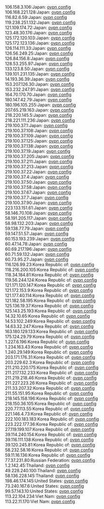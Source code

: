 106.158.3.106:Japan: [ovpn config](vpn/106_158_3_106.ovpn)  
106.168.221.128:Japan: [ovpn config](vpn/106_168_221_128.ovpn)  
116.82.6.59:Japan: [ovpn config](vpn/116_82_6_59.ovpn)  
119.238.251.132:Japan: [ovpn config](vpn/119_238_251_132.ovpn)  
121.109.174.72:Japan: [ovpn config](vpn/121_109_174_72.ovpn)  
123.48.30.176:Japan: [ovpn config](vpn/123_48_30_176.ovpn)  
125.172.120.103:Japan: [ovpn config](vpn/125_172_120_103.ovpn)  
125.172.123.136:Japan: [ovpn config](vpn/125_172_123_136.ovpn)  
126.114.111.33:Japan: [ovpn config](vpn/126_114_111_33.ovpn)  
126.56.249.25:Japan: [ovpn config](vpn/126_56_249_25.ovpn)  
126.84.156.8:Japan: [ovpn config](vpn/126_84_156_8.ovpn)  
128.53.255.97:Japan: [ovpn config](vpn/128_53_255_97.ovpn)  
133.123.8.50:Japan: [ovpn config](vpn/133_123_8_50.ovpn)  
139.101.231.135:Japan: [ovpn config](vpn/139_101_231_135.ovpn)  
14.193.36.39:Japan: [ovpn config](vpn/14_193_36_39.ovpn)  
153.207.126.30:Japan: [ovpn config](vpn/153_207_126_30.ovpn)  
153.232.247.91:Japan: [ovpn config](vpn/153_232_247_91.ovpn)  
164.70.170.70:Japan: [ovpn config](vpn/164_70_170_70.ovpn)  
180.147.42.79:Japan: [ovpn config](vpn/180_147_42_79.ovpn)  
180.196.105.255:Japan: [ovpn config](vpn/180_196_105_255.ovpn)  
207.65.219.163:Japan: [ovpn config](vpn/207_65_219_163.ovpn)  
218.220.145.5:Japan: [ovpn config](vpn/218_220_145_5.ovpn)  
218.221.111.236:Japan: [ovpn config](vpn/218_221_111_236.ovpn)  
219.100.37.1:Japan: [ovpn config](vpn/219_100_37_1.ovpn)  
219.100.37.108:Japan: [ovpn config](vpn/219_100_37_108.ovpn)  
219.100.37.109:Japan: [ovpn config](vpn/219_100_37_109.ovpn)  
219.100.37.125:Japan: [ovpn config](vpn/219_100_37_125.ovpn)  
219.100.37.138:Japan: [ovpn config](vpn/219_100_37_138.ovpn)  
219.100.37.19:Japan: [ovpn config](vpn/219_100_37_19.ovpn)  
219.100.37.205:Japan: [ovpn config](vpn/219_100_37_205.ovpn)  
219.100.37.211:Japan: [ovpn config](vpn/219_100_37_211.ovpn)  
219.100.37.213:Japan: [ovpn config](vpn/219_100_37_213.ovpn)  
219.100.37.22:Japan: [ovpn config](vpn/219_100_37_22.ovpn)  
219.100.37.4:Japan: [ovpn config](vpn/219_100_37_4.ovpn)  
219.100.37.50:Japan: [ovpn config](vpn/219_100_37_50.ovpn)  
219.100.37.58:Japan: [ovpn config](vpn/219_100_37_58.ovpn)  
219.100.37.67:Japan: [ovpn config](vpn/219_100_37_67.ovpn)  
219.100.37.7:Japan: [ovpn config](vpn/219_100_37_7.ovpn)  
219.100.37.90:Japan: [ovpn config](vpn/219_100_37_90.ovpn)  
223.133.151.61:Japan: [ovpn config](vpn/223_133_151_61.ovpn)  
58.146.70.108:Japan: [ovpn config](vpn/58_146_70_108.ovpn)  
58.191.205.117:Japan: [ovpn config](vpn/58_191_205_117.ovpn)  
58.98.132.203:Japan: [ovpn config](vpn/58_98_132_203.ovpn)  
59.138.77.79:Japan: [ovpn config](vpn/59_138_77_79.ovpn)  
59.147.51.57:Japan: [ovpn config](vpn/59_147_51_57.ovpn)  
60.153.193.239:Japan: [ovpn config](vpn/60_153_193_239.ovpn)  
60.47.14.78:Japan: [ovpn config](vpn/60_47_14_78.ovpn)  
60.69.217.196:Japan: [ovpn config](vpn/60_69_217_196.ovpn)  
60.71.59.132:Japan: [ovpn config](vpn/60_71_59_132.ovpn)  
60.73.95.27:Japan: [ovpn config](vpn/60_73_95_27.ovpn)  
116.126.99.23:Korea Republic of: [ovpn config](vpn/116_126_99_23.ovpn)  
118.216.200.105:Korea Republic of: [ovpn config](vpn/118_216_200_105.ovpn)  
118.34.184.81:Korea Republic of: [ovpn config](vpn/118_34_184_81.ovpn)  
119.56.244.124:Korea Republic of: [ovpn config](vpn/119_56_244_124.ovpn)  
121.171.120.147:Korea Republic of: [ovpn config](vpn/121_171_120_147.ovpn)  
121.172.153.9:Korea Republic of: [ovpn config](vpn/121_172_153_9.ovpn)  
121.177.40.114:Korea Republic of: [ovpn config](vpn/121_177_40_114.ovpn)  
121.182.58.195:Korea Republic of: [ovpn config](vpn/121_182_58_195.ovpn)  
125.136.19.37:Korea Republic of: [ovpn config](vpn/125_136_19_37.ovpn)  
125.143.25.193:Korea Republic of: [ovpn config](vpn/125_143_25_193.ovpn)  
14.32.10.65:Korea Republic of: [ovpn config](vpn/14_32_10_65.ovpn)  
14.53.102.249:Korea Republic of: [ovpn config](vpn/14_53_102_249.ovpn)  
14.63.32.247:Korea Republic of: [ovpn config](vpn/14_63_32_247.ovpn)  
163.180.129.133:Korea Republic of: [ovpn config](vpn/163_180_129_133.ovpn)  
175.124.29.79:Korea Republic of: [ovpn config](vpn/175_124_29_79.ovpn)  
1.227.6.196:Korea Republic of: [ovpn config](vpn/1_227_6_196.ovpn)  
1.234.163.43:Korea Republic of: [ovpn config](vpn/1_234_163_43.ovpn)  
1.240.29.149:Korea Republic of: [ovpn config](vpn/1_240_29_149.ovpn)  
203.171.176.31:Korea Republic of: [ovpn config](vpn/203_171_176_31.ovpn)  
203.229.62.3:Korea Republic of: [ovpn config](vpn/203_229_62_3.ovpn)  
211.210.220.175:Korea Republic of: [ovpn config](vpn/211_210_220_175.ovpn)  
211.217.132.233:Korea Republic of: [ovpn config](vpn/211_217_132_233.ovpn)  
211.219.218.46:Korea Republic of: [ovpn config](vpn/211_219_218_46.ovpn)  
211.227.223.26:Korea Republic of: [ovpn config](vpn/211_227_223_26.ovpn)  
211.33.207.32:Korea Republic of: [ovpn config](vpn/211_33_207_32.ovpn)  
211.55.151.95:Korea Republic of: [ovpn config](vpn/211_55_151_95.ovpn)  
218.145.158.196:Korea Republic of: [ovpn config](vpn/218_145_158_196.ovpn)  
218.150.36.105:Korea Republic of: [ovpn config](vpn/218_150_36_105.ovpn)  
220.77.113.55:Korea Republic of: [ovpn config](vpn/220_77_113_55.ovpn)  
221.146.4.73:Korea Republic of: [ovpn config](vpn/221_146_4_73.ovpn)  
222.100.183.183:Korea Republic of: [ovpn config](vpn/222_100_183_183.ovpn)  
223.222.177.36:Korea Republic of: [ovpn config](vpn/223_222_177_36.ovpn)  
27.119.199.107:Korea Republic of: [ovpn config](vpn/27_119_199_107.ovpn)  
39.114.240.154:Korea Republic of: [ovpn config](vpn/39_114_240_154.ovpn)  
39.116.111.138:Korea Republic of: [ovpn config](vpn/39_116_111_138.ovpn)  
39.120.245.81:Korea Republic of: [ovpn config](vpn/39_120_245_81.ovpn)  
58.232.58.16:Korea Republic of: [ovpn config](vpn/58_232_58_16.ovpn)  
59.11.16.136:Korea Republic of: [ovpn config](vpn/59_11_16_136.ovpn)  
77.37.231.80:Russian Federation: [ovpn config](vpn/77_37_231_80.ovpn)  
1.2.142.45:Thailand: [ovpn config](vpn/1_2_142_45.ovpn)  
49.228.240.100:Thailand: [ovpn config](vpn/49_228_240_100.ovpn)  
58.136.228.145:Thailand: [ovpn config](vpn/58_136_228_145.ovpn)  
198.46.174.145:United States: [ovpn config](vpn/198_46_174_145.ovpn)  
73.240.167.6:United States: [ovpn config](vpn/73_240_167_6.ovpn)  
99.57.143.10:United States: [ovpn config](vpn/99_57_143_10.ovpn)  
113.22.104.234:Viet Nam: [ovpn config](vpn/113_22_104_234.ovpn)  
113.22.11.170:Viet Nam: [ovpn config](vpn/113_22_11_170.ovpn)  

